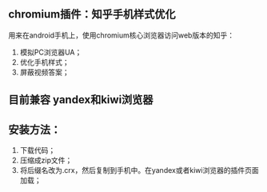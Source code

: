 ## chromium插件：知乎手机样式优化

用来在android手机上，使用chromium核心浏览器访问web版本的知乎：
1. 模拟PC浏览器UA；
2. 优化手机样式；
3. 屏蔽视频答案；

## 目前兼容 yandex和kiwi浏览器

## 安装方法：
1. 下载代码；
2. 压缩成zip文件；
3. 将后缀名改为.crx，然后复制到手机中。在yandex或者kiwi浏览器的插件页面加载；
